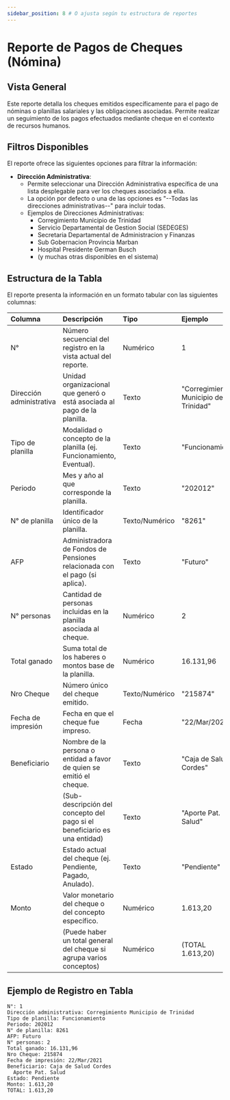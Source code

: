 ```yaml
---
sidebar_position: 8 # O ajusta según tu estructura de reportes
---
```


# Reporte de Pagos de Cheques (Nómina)

## Vista General
Este reporte detalla los cheques emitidos específicamente para el pago de nóminas o planillas salariales y las obligaciones asociadas. Permite realizar un seguimiento de los pagos efectuados mediante cheque en el contexto de recursos humanos.

## Filtros Disponibles
El reporte ofrece las siguientes opciones para filtrar la información:

-   **Dirección Administrativa**:
    *   Permite seleccionar una Dirección Administrativa específica de una lista desplegable para ver los cheques asociados a ella.
    *   La opción por defecto o una de las opciones es "--Todas las direcciones administrativas--" para incluir todas.
    *   Ejemplos de Direcciones Administrativas:
        *   Corregimiento Municipio de Trinidad
        *   Servicio Departamental de Gestion Social (SEDEGES)
        *   Secretaria Departamental de Administracion y Finanzas
        *   Sub Gobernacion Provincia Marban
        *   Hospital Presidente German Busch
        *   (y muchas otras disponibles en el sistema)

## Estructura de la Tabla
El reporte presenta la información en un formato tabular con las siguientes columnas:

| Columna                  | Descripción                                                                    | Tipo          | Ejemplo                                          |
| :----------------------- | :----------------------------------------------------------------------------- | :------------ | :----------------------------------------------- |
| N°                       | Número secuencial del registro en la vista actual del reporte.                 | Numérico      | 1                                                |
| Dirección administrativa | Unidad organizacional que generó o está asociada al pago de la planilla.       | Texto         | "Corregimiento Municipio de Trinidad"            |
| Tipo de planilla         | Modalidad o concepto de la planilla (ej. Funcionamiento, Eventual).            | Texto         | "Funcionamiento"                                 |
| Periodo                  | Mes y año al que corresponde la planilla.                                      | Texto         | "202012"                                         |
| N° de planilla           | Identificador único de la planilla.                                            | Texto/Numérico| "8261"                                           |
| AFP                      | Administradora de Fondos de Pensiones relacionada con el pago (si aplica).     | Texto         | "Futuro"                                         |
| N° personas              | Cantidad de personas incluidas en la planilla asociada al cheque.              | Numérico      | 2                                                |
| Total ganado             | Suma total de los haberes o montos base de la planilla.                        | Numérico      | 16.131,96                                        |
| Nro Cheque               | Número único del cheque emitido.                                               | Texto/Numérico| "215874"                                         |
| Fecha de impresión       | Fecha en que el cheque fue impreso.                                            | Fecha         | "22/Mar/2021"                                    |
| Beneficiario             | Nombre de la persona o entidad a favor de quien se emitió el cheque.           | Texto         | "Caja de Salud Cordes"                           |
|                          | (Sub-descripción del concepto del pago si el beneficiario es una entidad)      | Texto         | "Aporte Pat. Salud"                              |
| Estado                   | Estado actual del cheque (ej. Pendiente, Pagado, Anulado).                     | Texto         | "Pendiente"                                      |
| Monto                    | Valor monetario del cheque o del concepto específico.                          | Numérico      | 1.613,20                                         |
|                          | (Puede haber un total general del cheque si agrupa varios conceptos)           | Numérico      | (TOTAL 1.613,20)                                 |

## Ejemplo de Registro en Tabla
```plaintext
N°: 1
Dirección administrativa: Corregimiento Municipio de Trinidad
Tipo de planilla: Funcionamiento
Periodo: 202012
N° de planilla: 8261
AFP: Futuro
N° personas: 2
Total ganado: 16.131,96
Nro Cheque: 215874
Fecha de impresión: 22/Mar/2021
Beneficiario: Caja de Salud Cordes
  Aporte Pat. Salud
Estado: Pendiente
Monto: 1.613,20
TOTAL: 1.613,20